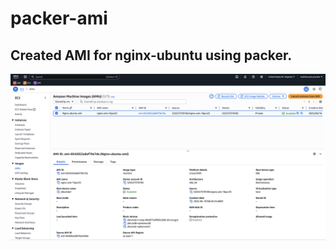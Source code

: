 # packer-ami

## Created AMI for nginx-ubuntu using packer.

![AWS nginx ami screenshot](https://github.com/mahimasharu2208/packer-ami/blob/main/nginx-ami.png)
